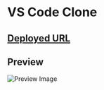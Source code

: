 # VS Code Clone

## [Deployed URL](https://clone-vscode.netlify.app)

## Preview
![Preview Image](./preview.gif)
